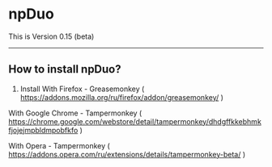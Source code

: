 # npDuo
This is Version 0.15 (beta)
_____________________________________
## How to install npDuo?
1. Install
With Firefox - Greasemonkey ( https://addons.mozilla.org/ru/firefox/addon/greasemonkey/ )

With Google Chrome - Tampermonkey ( https://chrome.google.com/webstore/detail/tampermonkey/dhdgffkkebhmkfjojejmpbldmpobfkfo )

With Opera - Tampermonkey ( https://addons.opera.com/ru/extensions/details/tampermonkey-beta/ )
